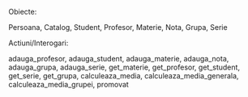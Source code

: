 Obiecte:

Persoana,
Catalog,
Student,
Profesor,
Materie,
Nota,
Grupa,
Serie

Actiuni/Interogari:

adauga_profesor,
adauga_student,
adauga_materie,
adauga_nota,
adauga_grupa,
adauga_serie,
get_materie,
get_profesor,
get_student,
get_serie,
get_grupa,
calculeaza_media,
calculeaza_media_generala,
calculeaza_media_grupei,
promovat
